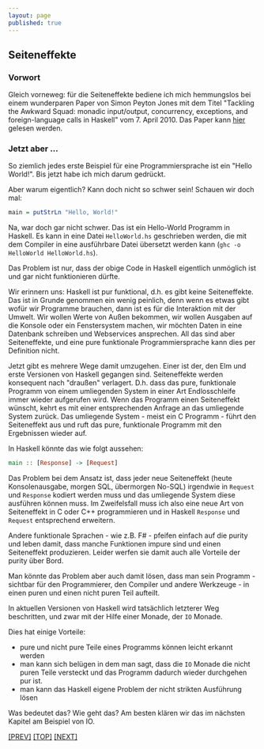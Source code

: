 ```yaml
---
layout: page
published: true
---
```



Seiteneffekte
-----------------

### Vorwort
Gleich vorneweg: für die Seiteneffekte bediene ich mich hemmungslos bei einem wunderparen Paper von Simon Peyton Jones mit dem Titel "Tackling the Awkward Squad: monadic input/output, concurrency, exceptions, and foreign-language calls in Haskell" vom 7. April 2010. Das Paper kann [hier](https://www.microsoft.com/en-us/research/wp-content/uploads/2016/07/mark.pdf) gelesen werden.


### Jetzt aber ...

So ziemlich jedes erste Beispiel für eine Programmiersprache ist ein "Hello World!". Bis jetzt habe ich mich darum gedrückt.

Aber warum eigentlich? Kann doch nicht so schwer sein! Schauen wir doch mal:

```haskell
main = putStrLn "Hello, World!"
```

Na, war doch gar nicht schwer. Das ist ein Hello-World Programm in Haskell. Es kann in eine Datei `HelloWorld.hs` geschrieben werden, die mit dem Compiler in eine ausführbare Datei übersetzt werden kann (`ghc -o HelloWorld HelloWorld.hs`).

Das Problem ist nur, dass der obige Code in Haskell eigentlich unmöglich ist und gar nicht funktionieren dürfte.

Wir erinnern uns: Haskell ist pur funktional, d.h. es gibt keine Seiteneffekte. Das ist in Grunde genommen ein wenig peinlich, denn wenn es etwas gibt wofür wir Programme brauchen, dann ist es für die Interaktion mit der Umwelt. Wir wollen Werte von Außen bekommen, wir wollen Ausgaben auf die Konsole oder ein Fenstersystem machen, wir möchten Daten in eine Datenbank schreiben und Webservices ansprechen. All das sind aber Seiteneffekte, und eine pure funktionale Programmiersprache kann dies per Definition nicht.

Jetzt gibt es mehrere Wege damit umzugehen. Einer ist der, den Elm und erste Versionen von Haskell gegangen sind. Seiteneffekte werden konsequent nach "draußen" verlagert. D.h. dass das pure, funktionale Programm von einem umliegenden System in einer Art Endlosschleife immer wieder aufgerufen wird. Wenn das Programm einen Seiteneffekt wünscht, kehrt es mit einer entsprechenden Anfrage an das umliegende System zurück. Das umliegende System - meist ein C Programm - führt den Seiteneffekt aus und ruft das pure, funktionale Programm mit den Ergebnissen wieder auf. 

In Haskell könnte das wie folgt aussehen:

```haskell
main :: [Response] -> [Request]
```

Das Problem bei dem Ansatz ist, dass jeder neue Seiteneffekt (heute Konsolenausgabe, morgen SQL, übermorgen No-SQL) irgendwie in `Request` und `Response` kodiert werden muss und das umliegende System diese ausführen können muss. Im Zweifelsfall muss ich also eine neue Art von Seiteneffekt in C oder C++ programmieren und in Haskell `Response` und `Request` entsprechend erweitern.

Andere funktionale Sprachen - wie z.B. F# - pfeifen einfach auf die purity und leben damit, dass manche Funktionen impure sind und einen Seiteneffekt produzieren. Leider werfen sie damit auch alle Vorteile der purity über Bord. 

Man könnte das Problem aber auch damit lösen, dass man sein Programm - sichtbar für den Programmierer, den Compiler und andere Werkzeuge - in einen puren und einen nicht puren Teil aufteilt. 

In aktuellen Versionen von Haskell wird tatsächlich letzterer Weg beschritten, und zwar mit der Hilfe einer Monade, der `IO` Monade.

Dies hat einige Vorteile:
- pure und nicht pure Teile eines Programms können leicht erkannt werden
- man kann sich belügen in dem man sagt, dass die `IO` Monade die nicht puren Teile versteckt und das Programm dadurch wieder durchgehen pur ist.
- man kann das Haskell eigene Problem der nicht strikten Ausführung lösen

Was bedeutet das? Wie geht das? Am besten klären wir das im nächsten Kapitel am Beispiel von IO.

[[PREV]](/haskell/Lazy) [[TOP]](/haskell/Preface) [[NEXT]](/haskell/Seiteneffekte-IO)




